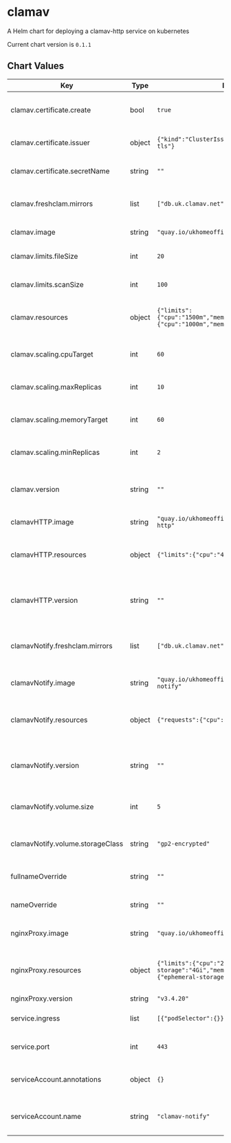 clamav
======
A Helm chart for deploying a clamav-http service on kubernetes

Current chart version is `0.1.1`





## Chart Values

| Key | Type | Default | Description |
|-----|------|---------|-------------|
| clamav.certificate.create | bool | `true` | Should a certificate be created for the clamav service |
| clamav.certificate.issuer | object | `{"kind":"ClusterIssuer","name":"platform-tls"}` | The issuer to use when creating a certificate |
| clamav.certificate.secretName | string | `""` | Override the default certificate secret name |
| clamav.freshclam.mirrors | list | `["db.uk.clamav.net","database.clamav.net"]` | A list of clamav mirrors to be used by the clamav service |
| clamav.image | string | `"quay.io/ukhomeofficedigital/acp-clamav"` | The clamav docker image |
| clamav.limits.fileSize | int | `20` | The largest file size scanable by clamav, in MB |
| clamav.limits.scanSize | int | `100` | The largest scan size permitted in clamav, in MB |
| clamav.resources | object | `{"limits":{"cpu":"1500m","memory":"3000M"},"requests":{"cpu":"1000m","memory":"2000M"}}` | The resource requests and limits for the clamav service |
| clamav.scaling.cpuTarget | int | `60` | The target cpu usage percentage for clamav |
| clamav.scaling.maxReplicas | int | `10` | The maximum number of clamav replicas |
| clamav.scaling.memoryTarget | int | `60` | The target memory usage percentage for clamav |
| clamav.scaling.minReplicas | int | `2` | The minumum number of clamav replicas |
| clamav.version | string | `""` | The clamav docker image version - defaults to .Chart.appVersion |
| clamavHTTP.image | string | `"quay.io/ukhomeofficedigital/acp-clamav-http"` | The clamav-http docker image |
| clamavHTTP.resources | object | `{"limits":{"cpu":"400m","memory":"3000M"}}` | The resource requests and limits for the clamav-http service |
| clamavHTTP.version | string | `""` | The clamav-http docker image version - defaults to .Chart.appVersion |
| clamavNotify.freshclam.mirrors | list | `["db.uk.clamav.net","database.clamav.net"]` | A list of clamav mirrors to be used by the clamav-notify service |
| clamavNotify.image | string | `"quay.io/ukhomeofficedigital/acp-clamav-notify"` | The clamav-notify docker image |
| clamavNotify.resources | object | `{"requests":{"cpu":"400m","memory":"1000M"}}` | The resource requests and limits for the clamav-http service |
| clamavNotify.version | string | `""` | The clamav-notify docker image version - defaults to .Chart.appVersion |
| clamavNotify.volume.size | int | `5` | The size class of the volume used by clamav-notify in GB |
| clamavNotify.volume.storageClass | string | `"gp2-encrypted"` | The storage class of the volume used by clamav-notify |
| fullnameOverride | string | `""` | override the full name of the clamav chart |
| nameOverride | string | `""` | override the name of the clamav chart |
| nginxProxy.image | string | `"quay.io/ukhomeofficedigital/nginx-proxy"` | The nginx proxy docker image version |
| nginxProxy.resources | object | `{"limits":{"cpu":"200m","ephemeral-storage":"4Gi","memory":"400M"},"requests":{"ephemeral-storage":"2Gi"}}` | The resource requests and limits for the nginx proxy service |
| nginxProxy.version | string | `"v3.4.20"` |  |
| service.ingress | list | `[{"podSelector":{}}]` | Specifies ingress rules for the clamav service |
| service.port | int | `443` | The port to be used by the clamav service |
| serviceAccount.annotations | object | `{}` | Annotaions for the service account used by clamav-notify |
| serviceAccount.name | string | `"clamav-notify"` | The name of the service account used by clamav-notify |
